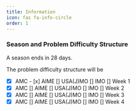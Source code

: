 ```yaml
---
title: Information 
icon: fas fa-info-circle
order: 1
---
```


### Season and Problem Difficulty Structure

A season ends in 28 days.

The problem difficulty structure will be
- [x] AMC - [x] AIME [] USA(J)MO [] IMO  [] Week 1
- [x] AMC [] AIME [] USA(J)MO [] IMO  [] Week 2
- [x] AMC [] AIME [] USA(J)MO [] IMO  [] Week 3
- [x] AMC [] AIME [] USA(J)MO [] IMO  [] Week 4
